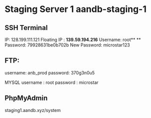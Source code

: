 # Staging Server 1 aandb-staging-1

## SSH Terminal

IP: 128.199.111.121
Floating IP : **139.59.194.216**
Username: root**
**
Password: 79928631be0b702b
New Password: microstar123

## FTP:

username: anb_prod
password: 370g3n0u5

MYSQL
username : root
password : microstar

## PhpMyAdmin

staging1.aandb.xyz/system

